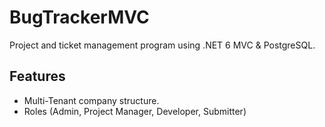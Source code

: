 # BugTrackerMVC

Project and ticket management program using .NET 6 MVC & PostgreSQL.


## Features

- Multi-Tenant company structure.
- Roles (Admin, Project Manager, Developer, Submitter)
